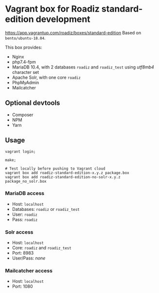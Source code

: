 # Vagrant box for Roadiz standard-edition development

https://app.vagrantup.com/roadiz/boxes/standard-edition
Based on `bento/ubuntu-18.04`.

This box provides:

- Nginx
- php7.4-fpm
- MariaDB 10.4, with 2 databases `roadiz` and `roadiz_test` using *utf8mb4* character set
- Apache Solr, with one core `roadiz`
- PhpMyAdmin
- Mailcatcher

## Optional devtools

- Composer
- NPM
- Yarn

## Usage

```shell
vagrant login;

make;

# Test locally before pushing to Vagrant cloud
vagrant box add roadiz-standard-edition-x.y.z package.box
vagrant box add roadiz-standard-edition-no-solr-x.y.z package_no_solr.box
```

### MariaDB access

- Host: `localhost`
- Databases: `roadiz` or `roadiz_test`
- User: `roadiz`
- Pass: `roadiz`

### Solr access

- Host: `localhost`
- Core: `roadiz` and `roadiz_test`
- Port: 8983
- User/Pass: *none*

### Mailcatcher access

- Host: `localhost`
- Port: 1080
